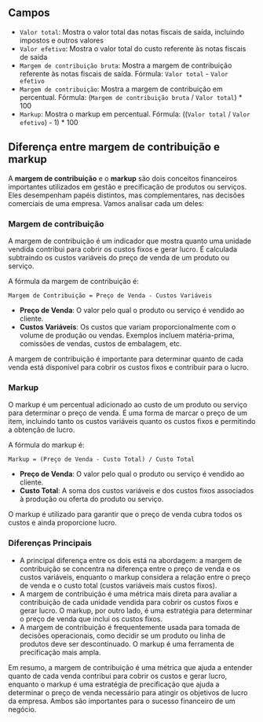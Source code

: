 ## Campos

- `Valor total`: Mostra o valor total das notas fiscais de saída, incluindo impostos e outros valores
- `Valor efetivo`: Mostra o valor total do custo referente às notas fiscais de saída
- `Margem de contribuição bruta`: Mostra a margem de contribuição referente às notas fiscais de saída. Fórmula: `Valor total` - `Valor efetivo`
- `Margem de contribuição`: Mostra a margem de contribuição em percentual. Fórmula: (`Margem de contribuição bruta` / `Valor total`) * 100
- `Markup`: Mostra o markup em percentual. Fórmula: ((`Valor total` / `Valor efetivo`) - 1) * 100


## Diferença entre margem de contribuição e markup

A **margem de contribuição** e o **markup** são dois conceitos financeiros importantes utilizados em gestão e precificação de produtos ou serviços. Eles desempenham papéis distintos, mas complementares, nas decisões comerciais de uma empresa. Vamos analisar cada um deles:

### Margem de contribuição

A margem de contribuição é um indicador que mostra quanto uma unidade vendida contribui para cobrir os custos fixos e gerar lucro. É calculada subtraindo os custos variáveis do preço de venda de um produto ou serviço.

A fórmula da margem de contribuição é:

```
Margem de Contribuição = Preço de Venda - Custos Variáveis
```

- **Preço de Venda**: O valor pelo qual o produto ou serviço é vendido ao cliente.
- **Custos Variáveis**: Os custos que variam proporcionalmente com o volume de produção ou vendas. Exemplos incluem matéria-prima, comissões de vendas, custos de embalagem, etc.

A margem de contribuição é importante para determinar quanto de cada venda está disponível para cobrir os custos fixos e contribuir para o lucro.

### Markup

O markup é um percentual adicionado ao custo de um produto ou serviço para determinar o preço de venda. É uma forma de marcar o preço de um item, incluindo tanto os custos variáveis quanto os custos fixos e permitindo a obtenção de lucro.

A fórmula do markup é:

```
Markup = (Preço de Venda - Custo Total) / Custo Total
```

- **Preço de Venda**: O valor pelo qual o produto ou serviço é vendido ao cliente.
- **Custo Total**: A soma dos custos variáveis e dos custos fixos associados à produção ou oferta do produto ou serviço.

O markup é utilizado para garantir que o preço de venda cubra todos os custos e ainda proporcione lucro.

### Diferenças Principais

- A principal diferença entre os dois está na abordagem: a margem de contribuição se concentra na diferença entre o preço de venda e os custos variáveis, enquanto o markup considera a relação entre o preço de venda e o custo total (custos variáveis mais custos fixos).
- A margem de contribuição é uma métrica mais direta para avaliar a contribuição de cada unidade vendida para cobrir os custos fixos e gerar lucro. O markup, por outro lado, é uma estratégia para determinar o preço de venda que inclui os custos fixos.
- A margem de contribuição é frequentemente usada para tomada de decisões operacionais, como decidir se um produto ou linha de produtos deve ser descontinuado. O markup é uma ferramenta de precificação mais ampla.


Em resumo, a margem de contribuição é uma métrica que ajuda a entender quanto de cada venda contribui para cobrir os custos e gerar lucro, enquanto o markup é uma estratégia de precificação que ajuda a determinar o preço de venda necessário para atingir os objetivos de lucro da empresa. Ambos são importantes para o sucesso financeiro de um negócio.
